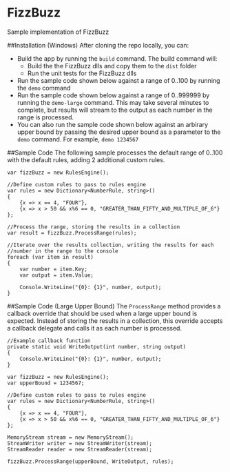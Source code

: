 # FizzBuzz
Sample implementation of FizzBuzz

##Installation (Windows)
After cloning the repo locally, you can:
- Build the app by running the `build` command. The build command will:
  - Build the the FizzBuzz dlls and copy them to the `dist` folder
  - Run the unit tests for the FizzBuzz dlls
- Run the sample code shown below against a range of 0..100 by running the `demo` command
- Run the sample code shown below against a range of 0..999999 by running the `demo-large` command. This may take several minutes to complete, but results will stream to the output as each number in the range is processed.
- You can also run the sample code shown below against an arbirary upper bound by passing the desired upper bound as a parameter to the `demo` command. For example, `demo 1234567`


##Sample Code
The following sample processes the default range of 0..100 with the default
rules, adding 2 additional custom rules.

    var fizzBuzz = new RulesEngine();

    //Define custom rules to pass to rules engine
    var rules = new Dictionary<NumberRule, string>()
    {
        {x => x == 4, "FOUR"},
        {x => x > 50 && x%6 == 0, "GREATER_THAN_FIFTY_AND_MULTIPLE_OF_6"}
    };

    //Process the range, storing the results in a collection
    var result = fizzBuzz.ProcessRange(rules);

    //Iterate over the results collection, writing the results for each
    //number in the range to the console
    foreach (var item in result)
    {
        var number = item.Key;
        var output = item.Value;

        Console.WriteLine("{0}: {1}", number, output);
    }


##Sample Code (Large Upper Bound)
The `ProcessRange` method provides a callback override that should be used when a large upper bound is expected. Instead of storing the results in a collection, this override accepts a callback delegate and calls it as each number is processed.

    //Example callback function
    private static void WriteOutput(int number, string output)
    {
        Console.WriteLine("{0}: {1}", number, output);
    }

    var fizzBuzz = new RulesEngine();
    var upperBound = 1234567;

    //Define custom rules to pass to rules engine
    var rules = new Dictionary<NumberRule, string>()
    {
        {x => x == 4, "FOUR"},
        {x => x > 50 && x%6 == 0, "GREATER_THAN_FIFTY_AND_MULTIPLE_OF_6"}
    };

    MemoryStream stream = new MemoryStream();
    StreamWriter writer = new StreamWriter(stream);
    StreamReader reader = new StreamReader(stream);

    fizzBuzz.ProcessRange(upperBound, WriteOutput, rules);
